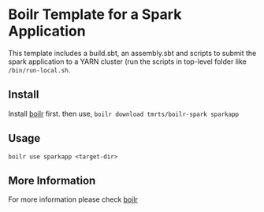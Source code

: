 # Boilr Template for a Spark Application
This template includes a build.sbt, an assembly.sbt and scripts to submit the spark application to a YARN cluster (run the scripts in top-level folder like `/bin/run-local.sh`.

## Install
Install [boilr](https://github.com/tmrts/boilr) first. then use,
`boilr download tmrts/boilr-spark sparkapp`

## Usage
`boilr use sparkapp <target-dir>`

## More Information
For more information please check [boilr](https://github.com/tmrts/boilr)
